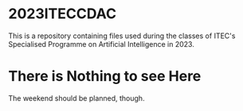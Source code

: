 # 2023ITECCDAC
This is a repository containing files used during the classes of ITEC's Specialised Programme on Artificial Intelligence in 2023.

# There is Nothing to see Here

The weekend should be planned, though.
